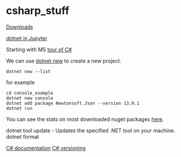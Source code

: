 # csharp_stuff

[Downloads](https://dotnet.microsoft.com/download)

[dotnet in Jupyter](https://devblogs.microsoft.com/dotnet/net-core-with-juypter-notebooks-is-here-preview-1/)

Starting with MS [tour of C#](https://docs.microsoft.com/en-us/dotnet/csharp/tour-of-csharp/)

We can use [dotnet new](https://docs.microsoft.com/en-us/dotnet/core/tools/dotnet-new) to create a new project.
```
dotnet new --list
```

for example
```
cd console_example
dotnet new console
dotnet add package Newtonsoft.Json --version 13.0.1
dotnet run
```

You can see the stats on most downloaded nuget packages [here](https://www.nuget.org/stats/packages).

dotnet tool update - Updates the specified .NET tool on your machine.
dotnet format

[C# documentation](https://docs.microsoft.com/en-us/dotnet/csharp/codedoc)
[C# versioning](https://docs.microsoft.com/en-us/dotnet/csharp/versioning)
